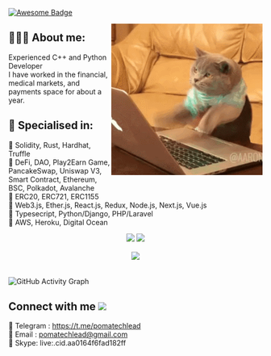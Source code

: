 <a href="https://github.com/zogmwa"><img src="https://cdn.rawgit.com/sindresorhus/awesome/d7305f38d29fed78fa85652e3a63e154dd8e8829/media/badge.svg" alt="Awesome Badge"/></a>
</div>
<img align="right" alt="GIF" src="2GU.gif"/>

## 👱🏾‍♂ About me:

<p>
Experienced C++ and Python Developer <br>
I have worked in the financial, medical markets, and payments space for about a year.
</p>

<h2>🥇 Specialised in:</h2>
<p> 🔸 Solidity, Rust, Hardhat, Truffle
<br>🔸 DeFi, DAO, Play2Earn Game, PancakeSwap, Uniswap V3, Smart Contract, Ethereum, BSC, Polkadot, Avalanche
<br>🔸 ERC20, ERC721, ERC1155
<br>🔸 Web3.js, Ether.js, React.js, Redux, Node.js, Next.js, Vue.js
<br>🔸 Typesecript, Python/Django, PHP/Laravel
<br>🔸 AWS, Heroku, Digital Ocean
<p>

<div align="center">
  <img height="160px" src="https://github-readme-stats.vercel.app/api/top-langs/?username=pomatechlead&layout=compact&theme=gotham&count_private=true">
  <img height="160px" src="https://github-readme-stats.vercel.app/api?username=pomatechlead&show_icons=true&theme=gotham&count_private=true">
</div>

<br />

<div align="center">
  <img src="https://github-profile-trophy.vercel.app/?username=tpikachu&column=7&theme=onedark" />
</div>

<br/>

![GitHub Activity Graph](https://activity-graph.herokuapp.com/graph?username=pomatechlead&bg_color=333333&color=00ffff&line=00ffff&point=ffffff&area=true&hide_border=false)

<h2> Connect with me <img src='https://raw.githubusercontent.com/ShahriarShafin/ShahriarShafin/main/Assets/handshake.gif' width="100px"> </h2>

💬 Telegram : https://t.me/pomatechlead <br />
📝 Email : pomatechlead@gmail.com <br />
💫 Skype: live:.cid.aa0164f6fad182ff <br />


